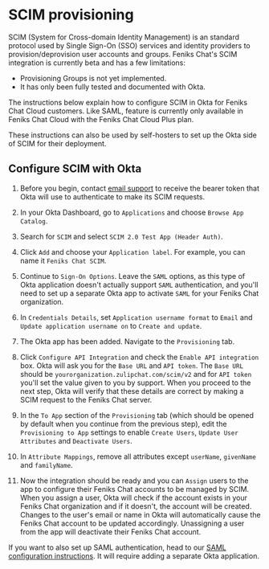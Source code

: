 # SCIM provisioning

SCIM (System for Cross-domain Identity Management) is an standard
protocol used by Single Sign-On (SSO) services and identity providers
to provision/deprovision user accounts and groups. Feniks Chat's SCIM
integration is currently beta and has a few limitations:

* Provisioning Groups is not yet implemented.
* It has only been fully tested and documented with Okta.

The instructions below explain how to configure SCIM in Okta for Feniks Chat
Cloud customers. Like SAML, feature is currently only available in
Feniks Chat Cloud with the Feniks Chat Cloud Plus plan.

These instructions can also be used by self-hosters to set up the Okta
side of SCIM for their deployment.

## Configure SCIM with Okta

1. Before you begin, contact [email support](mailto:support@zulip.com) to receive
   the bearer token that Okta will use to authenticate to make its SCIM requests.

1. In your Okta Dashboard, go to `Applications` and choose `Browse App Catalog`.

1. Search for `SCIM` and select `SCIM 2.0 Test App (Header Auth)`.

1. Click `Add` and choose your `Application label`. For example, you can name it `Feniks Chat SCIM`.

1. Continue to `Sign-On Options`. Leave the `SAML` options, as this type of Okta application
   doesn't actually support `SAML` authentication, and you'll need to set up a separate Okta app
   to activate `SAML` for your Feniks Chat organization.

1. In `Credentials Details`, set `Application username format` to `Email` and
    `Update application username on` to `Create and update`.

1. The Okta app has been added. Navigate to the `Provisioning` tab.

1. Click `Configure API Integration` and check the `Enable API integration` box.
   Okta will ask you for the `Base URL` and `API token`. The `Base URL` should be
   `yourorganization.zulipchat.com/scim/v2` and for `API token` you'll set the value
   given to you by support. When you proceed to the next step, Okta will verify that
   these details are correct by making a SCIM request to the Feniks Chat server.

1. In the `To App` section of the `Provisioning` tab (which should be opened by default
   when you continue from the previous step), edit the `Provisioning to App` settings
   to enable `Create Users`, `Update User Attributes` and `Deactivate Users`.

1. In `Attribute Mappings`, remove all attributes except `userName`, `givenName`
   and `familyName`.

1. Now the integration should be ready and you can `Assign` users to
   the app to configure their Feniks Chat accounts to be managed by
   SCIM. When you assign a user, Okta will check if the account exists
   in your Feniks Chat organization and if it doesn't, the account will be
   created. Changes to the user's email or name in Okta will
   automatically cause the Feniks Chat account to be updated accordingly.
   Unassigning a user from the app will deactivate their Feniks Chat
   account.

If you want to also set up SAML authentication, head to our
[SAML configuration instructions](/help/saml-authentication). It will require
adding a separate Okta application.
